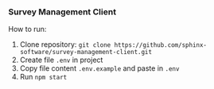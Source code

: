 ### Survey Management Client

How to run:

1. Clone repository: `git clone https://github.com/sphinx-software/survey-management-client.git`
2. Create file `.env` in project
3. Copy file content `.env.example` and paste in `.env`
4. Run `npm start`
